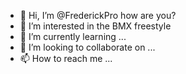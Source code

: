 - 👋 Hi, I’m @FrederickPro how are you?
- 👀 I’m interested in the BMX freestyle
- 🌱 I’m currently learning ...
- 💞️ I’m looking to collaborate on ...
- 📫 How to reach me ...

<!---
FrederickPro/FrederickPro is a ✨ special ✨ repository because its `README.md` (this file) appears on your GitHub profile.
You can click the Preview link to take a look at your changes.
--->
